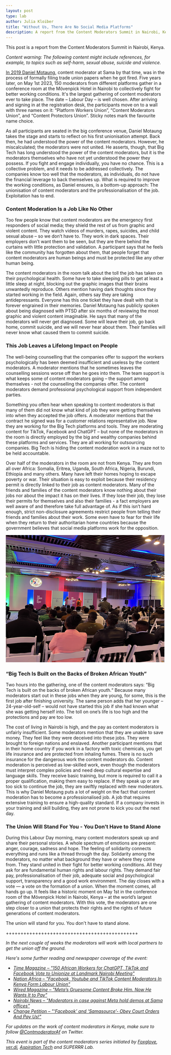 ```yaml
---
layout: post
type: lab
author: Julia Kloiber
title: "Without Us, There Are No Social Media Platforms"
description: A report from the Content Moderators Summit in Nairobi, Kenya
---
```


<p>This post is a report from the Content Moderators Summit in Nairobi, Kenya.</p>
<p><i>Content warning: The following  content might include references, for example, to topics such as self-harm, sexual abuse, suicide and violence.</i></p>
<p>
<a href="https://time.com/6147458/facebook-africa-content-moderation-employee-treatment/">In 2019 Daniel Motaung</a>, content moderator at Sama by that time, was in the process of formally filing trade union papers when he got fired.
Five  years later, on May 1st 2023, 150 moderators from different platforms gather in a conference room at the Mövenpick Hotel in Nairobi to collectively fight for better working conditions. It's the largest gathering of content moderators ever to take place. The date – Labour Day – is well chosen. After arriving and signing in at the registration desk, the participants move on to a wall with three names on it: “Platform Workers Union”, “Content Moderators Union”, and “Content Protectors Union”. Sticky notes mark the favourite name choice.
</p>
<p>
As all participants are seated in the big conference venue, Daniel Motaung takes the stage and starts to reflect on his first unionisation attempt. Back then, he had understood the power of the content moderators. However, he miscalculated; the moderators were not united. He asserts, though, that Big Tech has long understood the power of the content moderators, but it is the moderators themselves who have not yet understood the power they possess. If you fight and engage individually, you have no chance. This is a collective problem, and it needs to be addressed collectively. The companies know too well that the moderators, as individuals, do not have the financial leverage to back themselves up. What is required to improve the working conditions, as Daniel ensures, is a bottom-up approach: The unionisation of content moderators and the professionalisation of the job. Exploitation has to end. 
</p>
<h3>Content Moderation Is a Job Like No Other</h3>
<p>
Too few people know that content moderators are the emergency first responders of social media; they shield the rest of us from graphic and violent content. They watch videos of murders, rapes, suicides, and child sexual abuse – so we don’t have to. They work in dark spaces. Their employers don’t want them to be seen, but they are there behind the curtains with little protection and validation. A participant says that he feels like the community has forgotten about them, that people forget that content moderators are human beings and must be protected like any other human being. 
</p>
<p>
The content moderators in the room talk about the toll the job has taken on their psychological health. Some have to take sleeping pills to get at least a little sleep at night, blocking out the graphic images that their brains unwantedly reproduce. Others mention having dark thoughts since they started working in the field. Again, others say they are taking antidepressants. Everyone has this one ticket they have dealt with that is forever engrained in their memories. Daniel Motaung has publicly spoken about being diagnosed with PTSD after six months of reviewing the most graphic and violent content imaginable. He says that many of the moderators will never get diagnosed. Some will leave their job, go back home, commit suicide, and we will never hear about them. Their families will never know what caused them to commit suicide. 
</p>
<h3>This Job Leaves a Lifelong Impact on People</h3>
<p>
The well-being counselling that the companies offer to support the workers psychologically has been deemed insufficient and useless by the content moderators. A moderator mentions that he sometimes leaves the counselling sessions worse off than he goes into them. The team support is what keeps some of content moderators going – the support among themselves - not the counselling the companies offer. The content moderators demand professional psychological support from independent parties.
</p>
<p>
Something you often hear when speaking to content moderators is that many of them did not know what kind of job they were getting themselves into when they accepted the job offers. A moderator mentions that the contract he signed was for a customer relations representative job. Now they are working for the Big Tech platforms and tools. They are moderating content for TikTok, Facebook and ChatGPT – but none of the moderators in the room is directly employed by the big and wealthy companies behind these platforms and services. They are all working for outsourcing companies. Big Tech is hiding the content moderation work in a maze not to be held accountable.
</p>
<p>
Over half of the moderators in the room are not from Kenya. They are from all over Africa: Somalia, Eritrea, Uganda, South Africa, Nigeria, Burundi, Ethiopia and many others. Many have left their homes hoping to escape poverty or war. Their situation is easy to exploit because their residency permit is directly linked to their job as content moderators. Many of the friends and families of the content moderators know nothing about their jobs nor about the impact it has on their lives. If they lose their job, they lose their permits for themselves and also their families - a fact employers are well aware of and therefore take full advantage of. As if this isn’t hard enough, strict non-disclosure agreements restrict people from telling their friends and families about their work. Some even have to fear for their life when they return to their authoritarian home countries because the government believes that social media platforms work for the opposition.
</p>
<img src="/assets/img/blog/contentmodsummitnairobi1.png" alt="Image depicting gathering of content moderators in Nairobi, Kenya" width="500" height="400">
<h3>“Big Tech Is Built on the Backs of Broken African Youth”</h3>
<p>Two hours into the gathering, one of the content moderators says: “Big Tech is built on the backs of broken African youth.“ Because many moderators start out in these jobs when they are young, for some, this is the first job after finishing university. The same person adds that her younger – 24-year-old-self – would not have started this job if she had known what she was getting herself into. The toll on one’s life is too high and the protections and pay are too low.</p>

<p>The cost of living in Nairobi is high, and the pay as content moderators is unfairly insufficient. Some moderators mention that they are unable to save money. They feel like they were deceived into these jobs. They were brought to foreign nations and enslaved. Another participant mentions that in their home country if you work in a factory with toxic chemicals, you get life insurance and are protected from inhaling fumes. There is no such insurance for the dangerous work the content moderators do. Content moderation is perceived as low-skilled work, even though the moderators must interpret complex policies and need deep cultural expertise and language skills. They receive basic training, but more is required  to call it a proper qualification, making them easy to replace. If they speak up or are too sick to continue the job, they are swiftly replaced with new moderators. This is why Daniel Motaung puts a lot of weight on the fact that content moderation has to become a professionalised job. A job that requires extensive training to ensure a high-quality standard. If a company invests in your training and skill building, they are not prone to kick you out the next day.</p>

<h3>The Union Will Stand For You - You Don’t Have to Stand Alone</h3>
<p>During this Labour Day morning, many content moderators speak up and share their personal stories. A whole spectrum of emotions are present: anger, courage, sadness and hope. The feeling of solidarity connects everything and runs like a thread through the day. Solidarity among the moderators, no matter what background they have or where they come from. They stand united in their fight for better working conditions. All they ask for are fundamental human rights and labour rights. They demand fair pay, professionalisation of their job, adequate social and psychological support, transparency and a good work environment. The day closes with a vote  — a vote on the formation of a union. When the moment comes, all hands go up. It feels like a historic moment on May 1st in the conference room of the Mövenpick Hotel in Nairobi, Kenya – at the world’s largest gathering of content moderators. With this vote, the moderators are one step closer to a union that protects their rights and the rights of future generations of content moderators.</p>

<p>The union will stand for you. You don't have to stand alone.</p>
+++++++++++++++++++++++++++++++++++++++++++++
<p><i>In the next couple of weeks the moderators will work with local partners to get the union off the ground. 
  <p>
  Here's some further reading and newspaper coverage of the event:</p>
<ul>
  <li><a href="https://time.com/6275995/chatgpt-facebook-african-workers-union/">Time Magazine – "150 African Workers for ChatGPT, TikTok and Facebook Vote to Unionize at Landmark Nairobi Meeting"</a></li>
  <li><a href="https://nation.africa/kenya/business/technology/facebook-youtube-and-tiktok-content-moderators-in-kenya-form-labour-union-4219046/">Nation Africa – "Facebook, Youtube and TikTok Content Moderators In Kenya Form Labour Union"</a></li>
  <li><a href="https://www.wired.com/story/meta-kenya-lawsuit-outsourcing-content-moderation/">Wired Magazine – "Meta’s Gruesome Content Broke Him. Now He Wants It to Pay"</a></li>
    <li><a href="https://nairobinews.nation.africa/moderators-in-case-against-meta-hold-demos-at-sama-offices/">Nairobi News – "Moderators in case against Meta hold demos at Sama offices"</a></li>
      <li><a href="https://www.change.org/p/facebook-and-sama-obey-court-orders-and-pay-us">Change Petition – "‘Facebook’ and ‘Samasource’- Obey Court Orders And Pay Us!"</a></li>
  </ul>
  
<p><i>For updates on the work of content moderators in Kenya, make sure to follow <a href="https://twitter.com/ContmoderatorAf/">@ContmoderatorAf</a> on Twitter.</i></p>
<p><i>This event is part of the content moderators series initiated by <a href="https://www.foxglove.org.uk/">Foxglove</a>, <a href="https://verdi.de/">ver.di</a>, <a href="https://aspirationtech.org/">Aspiration Tech</a> and SUPERRR Lab.</i></p>
